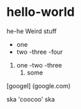 # hello-world
he-he
Weird stuff

- one
 - two
  -three
-four
  1. one
    -two
      -three
      1. some
      
[googel] (google.com)

ska 'coocoo' ska
